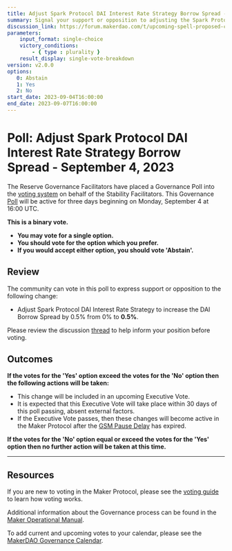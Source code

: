 ```yaml
---
title: Adjust Spark Protocol DAI Interest Rate Strategy Borrow Spread - September 4, 2023
summary: Signal your support or opposition to adjusting the Spark Protocol DAI Interest Rate Strategy Borrow Spread.
discussion_link: https://forum.makerdao.com/t/upcoming-spell-proposed-changes/21801
parameters:
    input_format: single-choice
    victory_conditions:
        - { type : plurality }
    result_display: single-vote-breakdown
version: v2.0.0
options:
   0: Abstain
   1: Yes
   2: No
start_date: 2023-09-04T16:00:00
end_date: 2023-09-07T16:00:00
---
```

# Poll: Adjust Spark Protocol DAI Interest Rate Strategy Borrow Spread - September 4, 2023

The Reserve Governance Facilitators have placed a Governance Poll into the [voting system](https://vote.makerdao.com/polling) on behalf of the Stability Facilitators. This Governance [Poll](https://manual.makerdao.com/governance/governance-cycle/weekly-governance-cycle#weekly-governance-cycle-definitions-mip16c1) will be active for three days beginning on Monday, September 4 at 16:00 UTC.

**This is a binary vote.**
- **You may vote for a single option.**
- **You should vote for the option which you prefer.**
- **If you would accept either option, you should vote 'Abstain'.**

## Review

The community can vote in this poll to express support or opposition to the following change:
* Adjust Spark Protocol DAI Interest Rate Strategy to increase the DAI Borrow Spread by 0.5% from 0% to **0.5%**.

Please review the discussion [thread](https://forum.makerdao.com/t/upcoming-spell-proposed-changes/21801) to help inform your position before voting.

## Outcomes

**If the votes for the 'Yes' option exceed the votes for the 'No' option then the following actions will be taken:**
* This change will be included in an upcoming Executive Vote.
* It is expected that this Executive Vote will take place within 30 days of this poll passing, absent external factors.
* If the Executive Vote passes, then these changes will become active in the Maker Protocol after the [GSM Pause Delay](https://manual.makerdao.com/parameter-index/core/param-gsm-pause-delay) has expired.

**If the votes for the 'No' option equal or exceed the votes for the 'Yes' option then no further action will be taken at this time.**

---

## Resources

If you are new to voting in the Maker Protocol, please see the [voting guide](https://manual.makerdao.com/governance/voting-in-makerdao/on-chain-governance) to learn how voting works.

Additional information about the Governance process can be found in the [Maker Operational Manual](https://manual.makerdao.com).

To add current and upcoming votes to your calendar, please see the [MakerDAO Governance Calendar](https://manual.makerdao.com/makerdao/calendars/governance-calendar).
